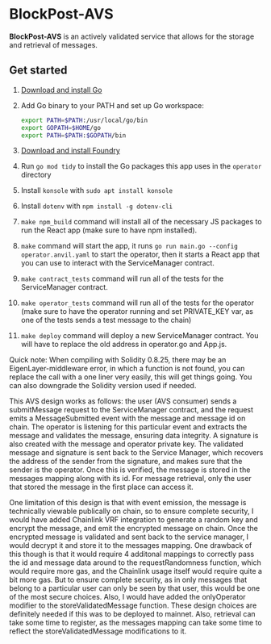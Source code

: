 # BlockPost-AVS
**BlockPost-AVS** is an actively validated service that allows for the storage and retrieval of messages.

## Get started

1. [Download and install Go](https://golang.org/dl/)
2. Add Go binary to your PATH and set up Go workspace:

   ```bash
   export PATH=$PATH:/usr/local/go/bin
   export GOPATH=$HOME/go
   export PATH=$PATH:$GOPATH/bin
   ```
3. [Download and install Foundry](https://book.getfoundry.sh/getting-started/installation)
4. Run `go mod tidy` to install the Go packages this app uses in the `operator` directory
5. Install `konsole` with `sudo apt install konsole`
6. Install `dotenv` with `npm install -g dotenv-cli`
7. `make npm_build` command will install all of the necessary JS packages to run the
React app (make sure to have npm installed).
8. `make` command will start the app, it runs `go run main.go --config operator.anvil.yaml` to start the operator,
then it starts a React app that you can use to interact with the ServiceManager contract.
9. `make contract_tests` command will run all of the tests for the ServiceManager contract.
10. `make operator_tests` command will run all of the tests for the operator (make sure to have the operator running and set PRIVATE_KEY var, as one of the tests sends a test message to the chain)
11. `make deploy` command will deploy a new ServiceManager contract. You will have to replace the old address in 
operator.go and App.js.

Quick note: When compiling with Solidity 0.8.25, there may be an EigenLayer-middleware error,
in which a function is not found, you can replace the call with a one liner very easily,
this will get things going. You can also downgrade the Solidity version used if needed.

This AVS design works as follows: the user (AVS consumer) sends a submitMessage
request to the ServiceManager contract, and the request emits a MessageSubmitted
event with the message and message id on chain. The operator is 
listening for this particular event and extracts the message and validates the 
message, ensuring data integrity. A signature is also created with the message 
and operator private key. The validated message and signature is sent back to the
Service Manager, which recovers the address of the sender from the signature, and
makes sure that the sender is the operator. Once this is verified, the message
is stored in the messages mapping along with its id. For message retrieval,
only the user that stored the message in the first place can access it. 

One limitation of this design is that with event emission, the message is 
technically viewable publically on chain, so to ensure complete security, I would have
added Chainlink VRF integration to generate a random key and encrypt the message,
and emit the encrypted message on chain. Once the encrypted message is validated 
and sent back to the service manager, I would decrypt it and store it to the messages
mapping. One drawback of this though is that it would require 4 additonal mappings
to correctly pass the id and message data around to the requestRandomness function,
which would require more gas, and the Chainlink usage itself would require quite
a bit more gas. But to ensure complete security, as in only messages that belong
to a particular user can only be seen by that user, this would be one of the most
secure choices. Also, I would have added the onlyOperator modifier to the 
storeValidatedMessage function. These design choices are definitely needed if this
was to be deployed to mainnet. Also, retrieval can take some time to register, as the messages mapping
can take some time to reflect the storeValidatedMessage modifications to it.
